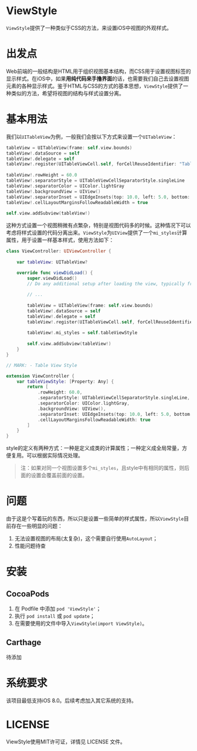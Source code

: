 # ViewStyle

`ViewStyle`提供了一种类似于CSS的方法，来设置iOS中视图的外观样式。

# 出发点

Web前端的一般结构是HTML用于组织视图基本结构，而CSS用于设置视图标签的显示样式。在iOS中，如果**用纯代码来手撸界面**的话，也需要我们自己去设置视图元素的各种显示样式。鉴于HTML与CSS的方式的基本思想，`ViewStyle`提供了一种类似的方法，希望将视图的结构与样式设置分离。

# 基本用法

我们以`UITableView`为例，一般我们会按以下方式来设置一个`UITableView`：

```swift
tableView = UITableView(frame: self.view.bounds)
tableView!.dataSource = self
tableView!.delegate = self
tableView!.register(UITableViewCell.self, forCellReuseIdentifier: "TableViewCell")
   
tableView!.rowHeight = 60.0
tableView!.separatorStyle = UITableViewCellSeparatorStyle.singleLine
tableView!.separatorColor = UIColor.lightGray
tableView!.backgroundView = UIView()
tableView!.separatorInset = UIEdgeInsets(top: 10.0, left: 5.0, bottom: 3.0, right: 10.0)
tableView!.cellLayoutMarginsFollowReadableWidth = true
   
self.view.addSubview(tableView!)
```

这种方式设置一个视图稍微有点繁杂，特别是视图代码多的时候。这种情况下可以考虑将样式设置的代码分离出来。`ViewStyle`为`UIView`提供了一个`mi_styles`计算属性，用于设置一样基本样式，使用方法如下：

```swift
class ViewController: UIViewController {
    
    var tableView: UITableView?

    override func viewDidLoad() {
        super.viewDidLoad()
        // Do any additional setup after loading the view, typically from a nib.
        
        // ... 
        
        tableView = UITableView(frame: self.view.bounds)
        tableView!.dataSource = self
        tableView!.delegate = self
        tableView!.register(UITableViewCell.self, forCellReuseIdentifier: "TableViewCell")
        
        tableView!.mi_styles = self.tableViewStyle
        
        self.view.addSubview(tableView!)
    }
}

// MARK: - Table View Style

extension ViewController {
    var tableViewStyle: [Property: Any] {
        return [
            .rowHeight: 60.0,
            .separatorStyle: UITableViewCellSeparatorStyle.singleLine,
            .separatorColor: UIColor.lightGray,
            .backgroundView: UIView(),
            .separatorInset: UIEdgeInsets(top: 10.0, left: 5.0, bottom: 3.0, right: 10.0),
            .cellLayoutMarginsFollowReadableWidth: true
        ]
    }
}
```

style的定义有两种方式：一种是定义成类的计算属性；一种定义成全局常量，方便复用。可以根据实际情况处理。

> 注：如果对同一个视图设置多个`mi_styles`，且style中有相同的属性，则后面的设置会覆盖前面的设置。


# 问题

由于这是个写着玩的东西，所以只是设置一些简单的样式属性，所以`ViewStyle`目前存在一些明显的问题：

1. 无法设置视图的布局(太复杂)，这个需要自行使用`AutoLayout`；
2. 性能问题待查

# 安装

## CocoaPods

1. 在 Podfile 中添加 `pod 'ViewStyle'`；
2. 执行 `pod install` 或 `pod update`；
3. 在需要使用的文件中导入`ViewStyle(import ViewStyle)`。

## Carthage

待添加

# 系统要求

该项目最低支持iOS 8.0。后续考虑加入其它系统的支持。

# LICENSE

ViewStyle使用MIT许可证，详情见 LICENSE 文件。


